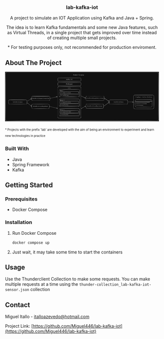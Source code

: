 <a name="readme-top"></a>
<div align="center">
<h3 align="center">lab-kafka-iot</h3>

  <p align="center">
    A project to simulate an IOT Application using Kafka and Java + Spring.
  </p>
  <p align="center">
    The idea is to learn Kafka fundamentals and some new Java features, such as Virtual Threads, in a single project that gets improved over time instead of creating multiple small projects.
  </p>
  <p align="center">
    * For testing purposes only, not recommended for production enviroment.
  </p>
</div>


<!-- ABOUT THE PROJECT -->
## About The Project

![Model](https://github.com/Miguel446/lab-kafka-iot/blob/main/Microservices%20Architecture.png)

<sup><sub>* Projects with the prefix 'lab' are developed with the aim of being an environment to experiment and learn new technologies in practice</sub></sup>

### Built With

* Java
* Spring Framework
* Kafka

<!-- GETTING STARTED -->
## Getting Started

### Prerequisites

* Docker Compose

### Installation

1. Run Docker Compose
   ```sh
   docker compose up
   ```
2. Just wait, it may take some time to start the containers

<!-- USAGE EXAMPLES -->
## Usage

Use the Thunderclient Collection to make some requests. You can make multiple requests at a time using the `thunder-collection_lab-kafka-iot-sensor.json` collection

<!-- CONTACT -->
## Contact

Miguel Itallo - italloazevedo@hotmail.com

Project Link: [https://github.com/Miguel446/lab-kafka-iot](https://github.com/Miguel446/lab-kafka-iot)
